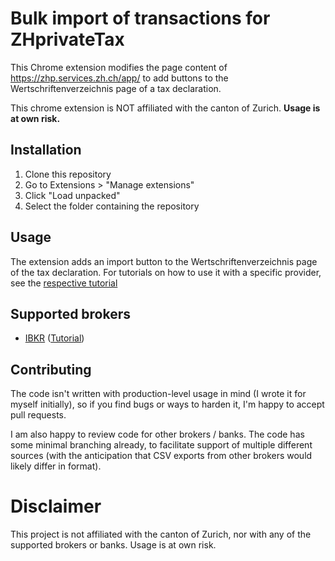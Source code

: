 
# Bulk import of transactions for ZHprivateTax

This Chrome extension modifies the page content of https://zhp.services.zh.ch/app/
to add buttons to the Wertschriftenverzeichnis page of a tax declaration.

This chrome extension is NOT affiliated with the canton of Zurich. **Usage is at own risk.**

## Installation

1. Clone this repository
2. Go to Extensions > "Manage extensions"
3. Click "Load unpacked"
4. Select the folder containing the repository

## Usage

The extension adds an import button to the Wertschriftenverzeichnis page of the tax declaration.
For tutorials on how to use it with a specific provider, see the [respective tutorial](./tutorials/)

## Supported brokers

- [IBKR](https://www.interactivebrokers.com/en/home.php) ([Tutorial](./tutorials/IBKR.md))

## Contributing

The code isn't written with production-level usage in mind (I wrote it for myself initially), so if you find bugs or ways to harden it, I'm happy to accept pull requests.

I am also happy to review code for other brokers / banks. The code has some minimal branching already, to facilitate support of multiple different sources (with the anticipation that CSV exports from other brokers would likely differ in format).

# Disclaimer

This project is not affiliated with the canton of Zurich, nor with any of the supported brokers or banks. Usage is at own risk.
